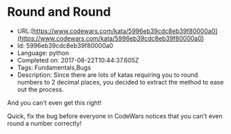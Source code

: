# Round and Round

 - URL:[https://www.codewars.com/kata/5996eb39cdc8eb39f80000a0](https://www.codewars.com/kata/5996eb39cdc8eb39f80000a0)
 - Id: 5996eb39cdc8eb39f80000a0
 - Language: python
 - Completed on: 2017-08-22T10:44:37.605Z
 - Tags: Fundamentals,Bugs
 - Description:
Since there are lots of katas requiring you to round numbers to 2 decimal places, you decided to extract the method to ease out the process.

And you can't even get this right!

Quick, fix the bug before everyone in CodeWars notices that you can't even round a number correctly!
